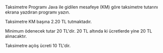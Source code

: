 Taksimetre Programı
Java ile gidilen mesafeye (KM) 
göre taksimetre tutarını ekrana 
yazdıran programı yazın.

Taksimetre KM başına 2.20 TL tutmaktadır.

Minimum ödenecek tutar 20 TL'dir. 
20 TL altında ki ücretlerde 
yine 20 TL alınacaktır.

Taksimetre açılış ücreti 10 TL'dir.